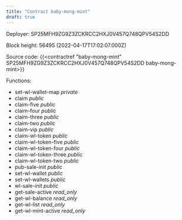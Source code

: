 ```yaml
---
title: "Contract baby-mong-mint"
draft: true
---
```

Deployer: SP25MFH9ZG9Z3ZCKRCC2HXJ0V457Q748QPV54S2DD


 



Block height: 56495 (2022-04-17T17:02:07.000Z)

Source code: {{<contractref "baby-mong-mint" SP25MFH9ZG9Z3ZCKRCC2HXJ0V457Q748QPV54S2DD baby-mong-mint>}}

Functions:

* set-wl-wallet-map _private_
* claim _public_
* claim-five _public_
* claim-four _public_
* claim-three _public_
* claim-two _public_
* claim-vip _public_
* claim-wl-token _public_
* claim-wl-token-five _public_
* claim-wl-token-four _public_
* claim-wl-token-three _public_
* claim-wl-token-two _public_
* pub-sale-init _public_
* set-wl-wallet _public_
* set-wl-wallets _public_
* wl-sale-init _public_
* get-sale-active _read_only_
* get-wl-balance _read_only_
* get-wl-list _read_only_
* get-wl-mint-active _read_only_
